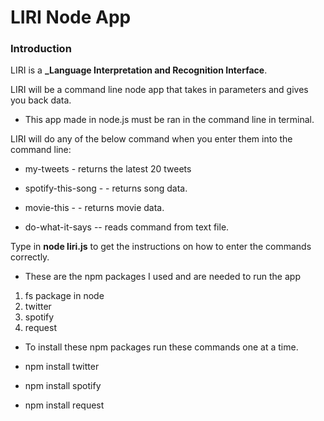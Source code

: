 
# LIRI Node App

### Introduction

LIRI is a **_Language Interpretation and Recognition Interface**.

LIRI will be a command line node app that takes in parameters and gives you back data.
* This app made in node.js must be ran in the command line in terminal.


LIRI will do any of the below command when you enter them into the command line:

   * my-tweets - returns the latest 20 tweets

   * spotify-this-song - <song name> - returns song data.

   * movie-this - <movie name> - returns movie data.

   * do-what-it-says -- reads command from text file.

Type in **node liri.js** to get the instructions on how to enter the commands correctly. 


- These are the npm packages I used and are needed to run the app

1. fs package in node
1. twitter
1. spotify
1. request

- To install these npm packages run these commands one at a time.

- npm install twitter
- npm install spotify
- npm install request
